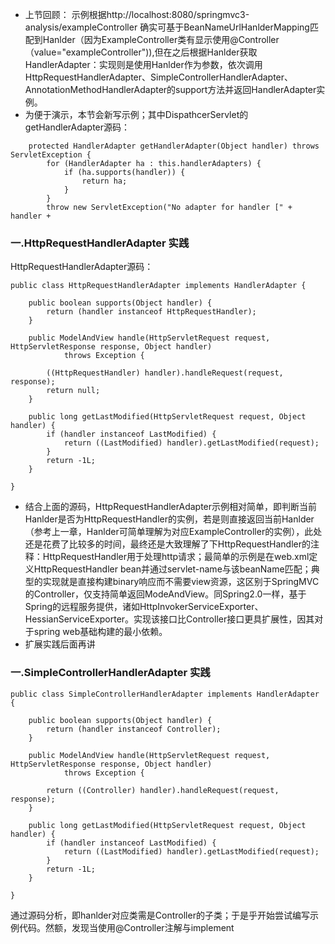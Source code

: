- 上节回顾：
示例根据http://localhost:8080/springmvc3-analysis/exampleController 确实可基于BeanNameUrlHanlderMapping匹配到Hanlder（因为ExampleController类有显示使用@Controller（value="exampleController")),但在之后根据Hanlder获取HandlerAdapter：实现则是使用Hanlder作为参数，依次调用HttpRequestHandlerAdapter、SimpleControllerHandlerAdapter、AnnotationMethodHandlerAdapter的support方法并返回HandlerAdapter实例。
- 为便于演示，本节会新写示例；其中DispathcerServlet的getHandlerAdapter源码：
```language
	protected HandlerAdapter getHandlerAdapter(Object handler) throws ServletException {
		for (HandlerAdapter ha : this.handlerAdapters) {
			if (ha.supports(handler)) {
				return ha;
			}
		}
		throw new ServletException("No adapter for handler [" + handler +
```

### 一.HttpRequestHandlerAdapter 实践
HttpRequestHandlerAdapter源码：
```language
public class HttpRequestHandlerAdapter implements HandlerAdapter {

	public boolean supports(Object handler) {
		return (handler instanceof HttpRequestHandler);
	}

	public ModelAndView handle(HttpServletRequest request, HttpServletResponse response, Object handler)
			throws Exception {

		((HttpRequestHandler) handler).handleRequest(request, response);
		return null;
	}

	public long getLastModified(HttpServletRequest request, Object handler) {
		if (handler instanceof LastModified) {
			return ((LastModified) handler).getLastModified(request);
		}
		return -1L;
	}

}
```
- 结合上面的源码，HttpRequestHandlerAdapter示例相对简单，即判断当前Hanlder是否为HttpRequestHandler的实例，若是则直接返回当前Hanlder（参考上一章，Hanlder可简单理解为对应ExampleController的实例），此处还是花费了比较多的时间，最终还是大致理解了下HttpRequestHandler的注释：HttpRequestHandler用于处理http请求；最简单的示例是在web.xml定义HttpRequestHandler bean并通过servlet-name与该beanName匹配；典型的实现就是直接构建binary响应而不需要view资源，这区别于SpringMVC的Controller，仅支持简单返回ModeAndView。同Spring2.0一样，基于Spring的远程服务提供，诸如HttpInvokerServiceExporter、HessianServiceExporter。实现该接口比Controller接口更具扩展性，因其对于spring web基础构建的最小依赖。
- 扩展实践后面再讲


### 一.SimpleControllerHandlerAdapter 实践
```language
public class SimpleControllerHandlerAdapter implements HandlerAdapter {

	public boolean supports(Object handler) {
		return (handler instanceof Controller);
	}

	public ModelAndView handle(HttpServletRequest request, HttpServletResponse response, Object handler)
			throws Exception {

		return ((Controller) handler).handleRequest(request, response);
	}

	public long getLastModified(HttpServletRequest request, Object handler) {
		if (handler instanceof LastModified) {
			return ((LastModified) handler).getLastModified(request);
		}
		return -1L;
	}

}
```
通过源码分析，即hanlder对应类需是Controller的子类；于是乎开始尝试编写示例代码。然额，发现当使用@Controller注解与implement

